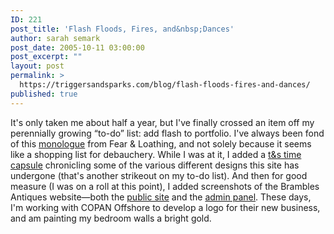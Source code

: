 ```yaml
---
ID: 221
post_title: 'Flash Floods, Fires, and&nbsp;Dances'
author: sarah semark
post_date: 2005-10-11 03:00:00
post_excerpt: ""
layout: post
permalink: >
  https://triggersandsparks.com/blog/flash-floods-fires-and-dances/
published: true
---
```

It's only taken me about half a year, but I've finally crossed an item off my perennially growing “to-do” list: add flash to portfolio. I've always been fond of this <a href="index.php?display=72">monologue</a> from Fear &amp; Loathing, and not solely because it seems like a shopping list for debauchery. While I was at it, I added a <a href="http://triggersandsparks.com/project/show/21">t&amp;s time capsule</a> chronicling some of the various different designs this site has undergone (that's another strikeout on my to-do list). And then for good measure (I was on a roll at this point), I added screenshots of the Brambles Antiques website—both the <a href="http://triggersandsparks.com/project/show/7">public site</a> and the <a href="index.php?display=71">admin panel</a>. These days, I'm working with COPAN Offshore to develop a logo for their new business, and am painting my bedroom walls a bright gold.